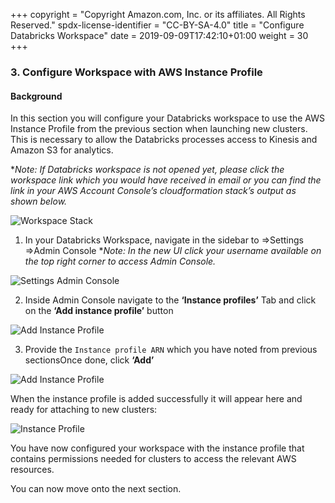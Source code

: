 +++
copyright = "Copyright Amazon.com, Inc. or its affiliates. All Rights Reserved."
spdx-license-identifier = "CC-BY-SA-4.0"
title = "Configure Databricks Workspace"
date = 2019-09-09T17:42:10+01:00
weight = 30
+++

### 3. Configure Workspace with AWS Instance Profile

#### Background

In this section you will configure your Databricks workspace to use the AWS Instance Profile from the previous section when launching new clusters. This is necessary to allow the Databricks processes access to Kinesis and Amazon S3 for analytics.

**Note: If Databricks workspace is not opened yet, please click the workspace link which you would have received in email or you can find the link in your AWS Account Console’s  cloudformation stack’s output as shown below.*

![Workspace Stack](/images/databricks/workspace-stack.png)


1. In your Databricks Workspace, navigate in the sidebar to =>Settings =>Admin Console **Note: In the new UI click your username available on the top right corner to access Admin Console.*

![Settings Admin Console](/images/databricks/settings-admin-console.png)

2.  Inside Admin Console navigate to the **‘Instance profiles’** Tab and click on the   **‘Add instance profile’** button


![Add Instance Profile](/images/databricks/add-instance-profile.png)

3. Provide the `Instance profile ARN` which you have noted from previous sectionsOnce done, click **‘Add’**

![Add Instance Profile](/images/databricks/add-instance-profile-info.png)

When the instance profile is added successfully it will appear here and ready for attaching to new clusters:

![Instance Profile](/images/databricks/instance-profile-added.png)

You have now configured your workspace with the instance profile that contains permissions needed for clusters to access the relevant AWS resources. 

You can now move onto the next section.